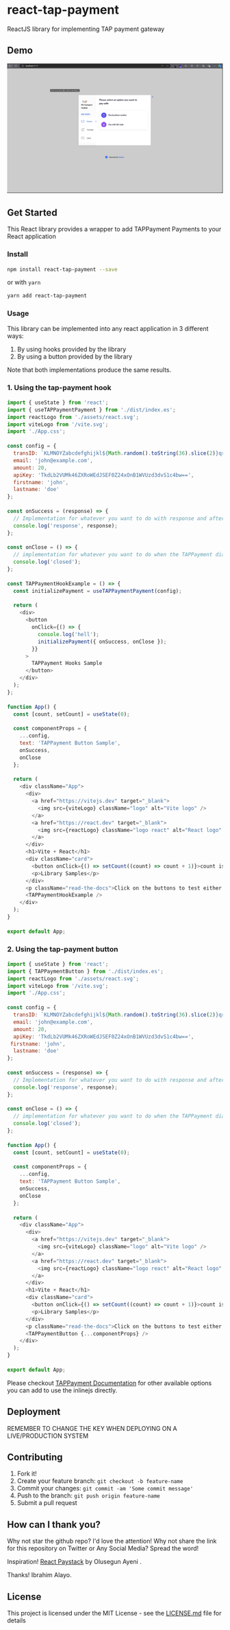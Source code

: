 # react-tap-payment

 ReactJS library for implementing TAP payment gateway

## Demo

![Demo](TestImg.png?raw=true "Demo Image")

## Get Started

This React library provides a wrapper to add TAPPayment Payments to your React application

### Install

```sh
npm install react-tap-payment --save
```

or with `yarn`

```sh
yarn add react-tap-payment
```

### Usage

This library can be implemented into any react application in 3 different ways:

1. By using hooks provided by the library
2. By using a button provided by the library

Note that both implementations produce the same results.

### 1. Using the tap-payment hook

```javascript
import { useState } from 'react';
import { useTAPPaymentPayment } from './dist/index.es';
import reactLogo from './assets/react.svg';
import viteLogo from '/vite.svg';
import './App.css';

const config = {
  transID: `KLMNOYZabcdefghijkl${Math.random().toString(36).slice(2)}qrstuvwxyz`,
  email: 'john@example.com',
  amount: 20,
  apiKey: 'TkdLb2VUMk46ZXRoWEdJSEF0Z24xOnB1WVUzd3dvS1c4bw==',
  firstname: 'john',
  lastname: 'doe'
};

const onSuccess = (response) => {
  // Implementation for whatever you want to do with response and after success call.
  console.log('response', response);
};

const onClose = () => {
  // implementation for whatever you want to do when the TAPPayment dialog closed.
  console.log('closed');
};

const TAPPaymentHookExample = () => {
  const initializePayment = useTAPPaymentPayment(config);

  return (
    <div>
      <button
        onClick={() => {
          console.log('hell');
          initializePayment({ onSuccess, onClose });
        }}
      >
        TAPPayment Hooks Sample
      </button>
    </div>
  );
};

function App() {
  const [count, setCount] = useState(0);

  const componentProps = {
    ...config,
    text: 'TAPPayment Button Sample',
    onSuccess,
    onClose
  };

  return (
    <div className="App">
      <div>
        <a href="https://vitejs.dev" target="_blank">
          <img src={viteLogo} className="logo" alt="Vite logo" />
        </a>
        <a href="https://react.dev" target="_blank">
          <img src={reactLogo} className="logo react" alt="React logo" />
        </a>
      </div>
      <h1>Vite + React</h1>
      <div className="card">
        <button onClick={() => setCount((count) => count + 1)}>count is {count}</button>
        <p>Library Samples</p>
      </div>
      <p className="read-the-docs">Click on the buttons to test either usecase</p>
      <TAPPaymentHookExample />
    </div>
  );
}

export default App;

```

### 2. Using the tap-payment button

``` javascript
import { useState } from 'react';
import { TAPPaymentButton } from './dist/index.es';
import reactLogo from './assets/react.svg';
import viteLogo from '/vite.svg';
import './App.css';

const config = {
  transID: `KLMNOYZabcdefghijkl${Math.random().toString(36).slice(2)}qrstuvwxyz`,
  email: 'john@example.com',
  amount: 20,
  apiKey: 'TkdLb2VUMk46ZXRoWEdJSEF0Z24xOnB1WVUzd3dvS1c4bw==',
 firstname: 'john',
  lastname: 'doe'
};

const onSuccess = (response) => {
  // Implementation for whatever you want to do with response and after success call.
  console.log('response', response);
};

const onClose = () => {
  // implementation for whatever you want to do when the TAPPayment dialog closed.
  console.log('closed');
};

function App() {
  const [count, setCount] = useState(0);

  const componentProps = {
    ...config,
    text: 'TAPPayment Button Sample',
    onSuccess,
    onClose
  };

  return (
    <div className="App">
      <div>
        <a href="https://vitejs.dev" target="_blank">
          <img src={viteLogo} className="logo" alt="Vite logo" />
        </a>
        <a href="https://react.dev" target="_blank">
          <img src={reactLogo} className="logo react" alt="React logo" />
        </a>
      </div>
      <h1>Vite + React</h1>
      <div className="card">
        <button onClick={() => setCount((count) => count + 1)}>count is {count}</button>
        <p>Library Samples</p>
      </div>
      <p className="read-the-docs">Click on the buttons to test either usecase</p>
      <TAPPaymentButton {...componentProps} />
    </div>
  );
}

export default App;

```

Please checkout [TAPPayment Documentation](https://www.npmjs.com/package/tap-payment-popupjs) for other available options you can add to use the inlinejs directly.

## Deployment

REMEMBER TO CHANGE THE KEY WHEN DEPLOYING ON A LIVE/PRODUCTION SYSTEM

## Contributing

1. Fork it!
2. Create your feature branch: `git checkout -b feature-name`
3. Commit your changes: `git commit -am 'Some commit message'`
4. Push to the branch: `git push origin feature-name`
5. Submit a pull request

## How can I thank you?

Why not star the github repo? I'd love the attention! Why not share the link for this repository on Twitter or Any Social Media? Spread the word!

Inspiration!
[React Paystack](https://www.npmjs.com/package/react-paystack) by Olusegun Ayeni .

Thanks!
Ibrahim Alayo.

## License

This project is licensed under the MIT License - see the [LICENSE.md](LICENSE.md) file for details
